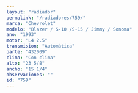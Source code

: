 ```yaml
---
layout: "radiador"
permalink: "/radiadores/759/"
marca: "Chevrolet"
modelo: "Blazer / S-10 /S-15 / Jimmy / Sonoma"
ano: "1993"
motor: "L4 2.5"
transmision: "Automática"
parte: "432009"
clima: "Con clima"
alto: "23 5/8"
ancho: "15 1/4"
observaciones: ""
id: "759"
---
```


